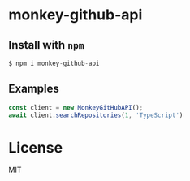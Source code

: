 
# monkey-github-api

## Install with `npm`

```ts
$ npm i monkey-github-api
```

## Examples

```ts
const client = new MonkeyGitHubAPI();
await client.searchRepositories(1, 'TypeScript')
```

# License

MIT
